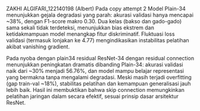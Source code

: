 ZAKHI ALGIFARI_122140198 (Albert)
Pada copy attempt 2
Model Plain-34 menunjukkan gejala degradasi yang parah: akurasi validasi hanya mencapai ~38%, dengan F1-score makro 0.30. Dua kelas (bakso dan gado-gado) sama sekali tidak terdeteksi, menunjukkan bias ekstrem dan ketidakmampuan model menangkap fitur diskriminatif. Fluktuasi loss validasi (termasuk lonjakan ke 4.77) mengindikasikan instabilitas pelatihan akibat vanishing gradient.

Pada nyoba dengan plain34 residual 
ResNet-34 dengan residual connection menunjukkan peningkatan dramatis dibanding Plain-34: akurasi validasi naik dari ~30% menjadi 56.76%, dan model mampu belajar representasi yang bermakna tanpa mengalami degradasi. Meski masih terjadi overfitting (gap train-val ~18%), stabilitas pelatihan dan kemampuan generalisasi jauh lebih baik. Hasil ini membuktikan bahwa skip connection memungkinkan pelatihan jaringan dalam secara efektif, sesuai prinsip dasar arsitektur ResNet. 


